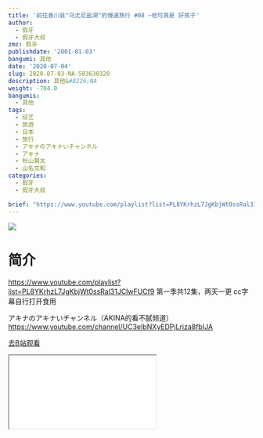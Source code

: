 ```yaml
---
title: '前往香川县"乌尤尼盐湖"的慢速旅行 #08 ~他可真是 好孩子'
author:
  - 假牙
  - 假牙大叔
zmz: 假牙
publishdate: '2001-01-03'
bangumi: 其他
date: '2020-07-04'
slug: 2020-07-03-NA-583630320
description: 其他&#8226;NA
weight: -704.0
bangumis:
  - 其他
tags:
  - 综艺
  - 旅游
  - 日本
  - 旅行
  - アキナのアキナいチャンネル
  - アキナ
  - 秋山賢太
  - 山名文和
categories:
  - 假牙
  - 假牙大叔

brief: "https://www.youtube.com/playlist?list=PL8YKrhzL7JgKbjWt0ssRal31JClwFUCf9 第一季共12集，两天一更 cc字幕自行打开食用 アキナのアキナいチャンネル（AKINA的看不腻频道） https://www.youtube.com/channel/UC3eIbNXyEDPjLriza8fbIJA"
---
```

![](https://raw.githubusercontent.com/tcgriffith/owaraisite/master/static/tmpimg/8102001b0228839a94b19ecca1d0600532c01dcf.jpg.480.jpg)
# 简介  
https://www.youtube.com/playlist?list=PL8YKrhzL7JgKbjWt0ssRal31JClwFUCf9
第一季共12集，两天一更
cc字幕自行打开食用

アキナのアキナいチャンネル（AKINA的看不腻频道）
https://www.youtube.com/channel/UC3eIbNXyEDPjLriza8fbIJA  

[去B站观看](https://www.bilibili.com/video/av583630320/)
<div class ="resp-container"><iframe class="testiframe" src="//player.bilibili.com/player.html?aid=583630320"", scrolling="no", allowfullscreen="true" > </iframe></div> 
